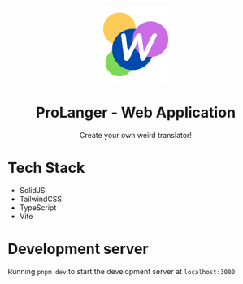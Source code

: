 <p align="center">
  <img src="/public/assets/web.png" width="150">
  <h1 align="center">
    ProLanger - Web Application
  </h1>
  <p align="center">
    Create your own weird translator!
  </p>
</p>

# Tech Stack
- SolidJS
- TailwindCSS
- TypeScript
- Vite

# Development server
Running `pnpm dev` to start the development server at `localhost:3000`